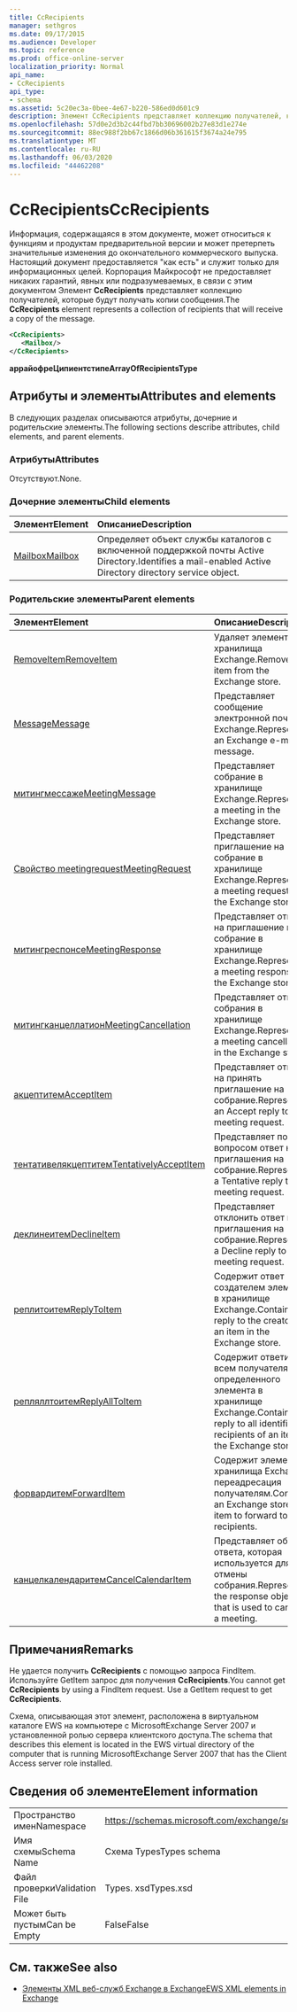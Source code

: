 ```yaml
---
title: CcRecipients
manager: sethgros
ms.date: 09/17/2015
ms.audience: Developer
ms.topic: reference
ms.prod: office-online-server
localization_priority: Normal
api_name:
- CcRecipients
api_type:
- schema
ms.assetid: 5c20ec3a-0bee-4e67-b220-586ed0d601c9
description: Элемент CcRecipients представляет коллекцию получателей, которые будут получать копии сообщения.
ms.openlocfilehash: 57d0e2d3b2c44fbd7bb30696002b27e83d1e274e
ms.sourcegitcommit: 88ec988f2bb67c1866d06b361615f3674a24e795
ms.translationtype: MT
ms.contentlocale: ru-RU
ms.lasthandoff: 06/03/2020
ms.locfileid: "44462208"
---
```

# <a name="ccrecipients"></a><span data-ttu-id="9b141-103">CcRecipients</span><span class="sxs-lookup"><span data-stu-id="9b141-103">CcRecipients</span></span>

<span data-ttu-id="9b141-104">Информация, содержащаяся в этом документе, может относиться к функциям и продуктам предварительной версии и может претерпеть значительные изменения до окончательного коммерческого выпуска. Настоящий документ предоставляется "как есть" и служит только для информационных целей. Корпорация Майкрософт не предоставляет никаких гарантий, явных или подразумеваемых, в связи с этим документом Элемент **CcRecipients** представляет коллекцию получателей, которые будут получать копии сообщения.</span><span class="sxs-lookup"><span data-stu-id="9b141-104">The **CcRecipients** element represents a collection of recipients that will receive a copy of the message.</span></span> 
  
```xml
<CcRecipients>
   <Mailbox/>
</CcRecipients>
```

 <span data-ttu-id="9b141-105">**аррайофреЦипиентстипе**</span><span class="sxs-lookup"><span data-stu-id="9b141-105">**ArrayOfRecipientsType**</span></span>
## <a name="attributes-and-elements"></a><span data-ttu-id="9b141-106">Атрибуты и элементы</span><span class="sxs-lookup"><span data-stu-id="9b141-106">Attributes and elements</span></span>

<span data-ttu-id="9b141-107">В следующих разделах описываются атрибуты, дочерние и родительские элементы.</span><span class="sxs-lookup"><span data-stu-id="9b141-107">The following sections describe attributes, child elements, and parent elements.</span></span>
  
### <a name="attributes"></a><span data-ttu-id="9b141-108">Атрибуты</span><span class="sxs-lookup"><span data-stu-id="9b141-108">Attributes</span></span>

<span data-ttu-id="9b141-109">Отсутствуют.</span><span class="sxs-lookup"><span data-stu-id="9b141-109">None.</span></span>
  
### <a name="child-elements"></a><span data-ttu-id="9b141-110">Дочерние элементы</span><span class="sxs-lookup"><span data-stu-id="9b141-110">Child elements</span></span>

|<span data-ttu-id="9b141-111">**Элемент**</span><span class="sxs-lookup"><span data-stu-id="9b141-111">**Element**</span></span>|<span data-ttu-id="9b141-112">**Описание**</span><span class="sxs-lookup"><span data-stu-id="9b141-112">**Description**</span></span>|
|:-----|:-----|
|[<span data-ttu-id="9b141-113">Mailbox</span><span class="sxs-lookup"><span data-stu-id="9b141-113">Mailbox</span></span>](mailbox.md) <br/> |<span data-ttu-id="9b141-114">Определяет объект службы каталогов с включенной поддержкой почты Active Directory.</span><span class="sxs-lookup"><span data-stu-id="9b141-114">Identifies a mail-enabled Active Directory directory service object.</span></span>  <br/> |
   
### <a name="parent-elements"></a><span data-ttu-id="9b141-115">Родительские элементы</span><span class="sxs-lookup"><span data-stu-id="9b141-115">Parent elements</span></span>

|<span data-ttu-id="9b141-116">**Элемент**</span><span class="sxs-lookup"><span data-stu-id="9b141-116">**Element**</span></span>|<span data-ttu-id="9b141-117">**Описание**</span><span class="sxs-lookup"><span data-stu-id="9b141-117">**Description**</span></span>|
|:-----|:-----|
|[<span data-ttu-id="9b141-118">RemoveItem</span><span class="sxs-lookup"><span data-stu-id="9b141-118">RemoveItem</span></span>](removeitem.md) <br/> |<span data-ttu-id="9b141-119">Удаляет элемент из хранилища Exchange.</span><span class="sxs-lookup"><span data-stu-id="9b141-119">Removes an item from the Exchange store.</span></span>  <br/> |
|[<span data-ttu-id="9b141-120">Message</span><span class="sxs-lookup"><span data-stu-id="9b141-120">Message</span></span>](message-ex15websvcsotherref.md) <br/> |<span data-ttu-id="9b141-121">Представляет сообщение электронной почты Exchange.</span><span class="sxs-lookup"><span data-stu-id="9b141-121">Represents an Exchange e-mail message.</span></span>  <br/> |
|[<span data-ttu-id="9b141-122">митингмессаже</span><span class="sxs-lookup"><span data-stu-id="9b141-122">MeetingMessage</span></span>](meetingmessage.md) <br/> |<span data-ttu-id="9b141-123">Представляет собрание в хранилище Exchange.</span><span class="sxs-lookup"><span data-stu-id="9b141-123">Represents a meeting in the Exchange store.</span></span>  <br/> |
|[<span data-ttu-id="9b141-124">Свойство meetingrequest</span><span class="sxs-lookup"><span data-stu-id="9b141-124">MeetingRequest</span></span>](meetingrequest.md) <br/> |<span data-ttu-id="9b141-125">Представляет приглашение на собрание в хранилище Exchange.</span><span class="sxs-lookup"><span data-stu-id="9b141-125">Represents a meeting request in the Exchange store.</span></span>  <br/> |
|[<span data-ttu-id="9b141-126">митингреспонсе</span><span class="sxs-lookup"><span data-stu-id="9b141-126">MeetingResponse</span></span>](meetingresponse.md) <br/> |<span data-ttu-id="9b141-127">Представляет ответ на приглашение на собрание в хранилище Exchange.</span><span class="sxs-lookup"><span data-stu-id="9b141-127">Represents a meeting response in the Exchange store.</span></span>  <br/> |
|[<span data-ttu-id="9b141-128">митингканцеллатион</span><span class="sxs-lookup"><span data-stu-id="9b141-128">MeetingCancellation</span></span>](meetingcancellation.md) <br/> |<span data-ttu-id="9b141-129">Представляет отмену собрания в хранилище Exchange.</span><span class="sxs-lookup"><span data-stu-id="9b141-129">Represents a meeting cancellation in the Exchange store.</span></span>  <br/> |
|[<span data-ttu-id="9b141-130">акцептитем</span><span class="sxs-lookup"><span data-stu-id="9b141-130">AcceptItem</span></span>](acceptitem.md) <br/> |<span data-ttu-id="9b141-131">Представляет ответ на принять приглашение на собрание.</span><span class="sxs-lookup"><span data-stu-id="9b141-131">Represents an Accept reply to a meeting request.</span></span>  <br/> |
|[<span data-ttu-id="9b141-132">тентативелякцептитем</span><span class="sxs-lookup"><span data-stu-id="9b141-132">TentativelyAcceptItem</span></span>](tentativelyacceptitem.md) <br/> |<span data-ttu-id="9b141-133">Представляет под вопросом ответ на приглашения на собрание.</span><span class="sxs-lookup"><span data-stu-id="9b141-133">Represents a Tentative reply to a meeting request.</span></span>  <br/> |
|[<span data-ttu-id="9b141-134">деклинеитем</span><span class="sxs-lookup"><span data-stu-id="9b141-134">DeclineItem</span></span>](declineitem.md) <br/> |<span data-ttu-id="9b141-135">Представляет отклонить ответ на приглашения на собрание.</span><span class="sxs-lookup"><span data-stu-id="9b141-135">Represents a Decline reply to a meeting request.</span></span>  <br/> |
|[<span data-ttu-id="9b141-136">реплитоитем</span><span class="sxs-lookup"><span data-stu-id="9b141-136">ReplyToItem</span></span>](replytoitem.md) <br/> |<span data-ttu-id="9b141-137">Содержит ответ создателем элемента в хранилище Exchange.</span><span class="sxs-lookup"><span data-stu-id="9b141-137">Contains a reply to the creator of an item in the Exchange store.</span></span>  <br/> |
|[<span data-ttu-id="9b141-138">репляллтоитем</span><span class="sxs-lookup"><span data-stu-id="9b141-138">ReplyAllToItem</span></span>](replyalltoitem.md) <br/> |<span data-ttu-id="9b141-139">Содержит ответить всем получателям определенного элемента в хранилище Exchange.</span><span class="sxs-lookup"><span data-stu-id="9b141-139">Contains a reply to all identified recipients of an item in the Exchange store.</span></span>  <br/> |
|[<span data-ttu-id="9b141-140">форвардитем</span><span class="sxs-lookup"><span data-stu-id="9b141-140">ForwardItem</span></span>](forwarditem.md) <br/> |<span data-ttu-id="9b141-141">Содержит элемент хранилища Exchange переадресация получателям.</span><span class="sxs-lookup"><span data-stu-id="9b141-141">Contains an Exchange store item to forward to recipients.</span></span>  <br/> |
|[<span data-ttu-id="9b141-142">канцелкалендаритем</span><span class="sxs-lookup"><span data-stu-id="9b141-142">CancelCalendarItem</span></span>](cancelcalendaritem.md) <br/> |<span data-ttu-id="9b141-143">Представляет объект ответа, которая используется для отмены собрания.</span><span class="sxs-lookup"><span data-stu-id="9b141-143">Represents the response object that is used to cancel a meeting.</span></span>  <br/> |
   
## <a name="remarks"></a><span data-ttu-id="9b141-144">Примечания</span><span class="sxs-lookup"><span data-stu-id="9b141-144">Remarks</span></span>

<span data-ttu-id="9b141-p101">Не удается получить **CcRecipients** с помощью запроса FindItem. Используйте GetItem запрос для получения **CcRecipients**.</span><span class="sxs-lookup"><span data-stu-id="9b141-p101">You cannot get **CcRecipients** by using a FindItem request. Use a GetItem request to get **CcRecipients**.</span></span>
  
<span data-ttu-id="9b141-147">Схема, описывающая этот элемент, расположена в виртуальном каталоге EWS на компьютере с MicrosoftExchange Server 2007 и установленной ролью сервера клиентского доступа.</span><span class="sxs-lookup"><span data-stu-id="9b141-147">The schema that describes this element is located in the EWS virtual directory of the computer that is running MicrosoftExchange Server 2007 that has the Client Access server role installed.</span></span>
  
## <a name="element-information"></a><span data-ttu-id="9b141-148">Сведения об элементе</span><span class="sxs-lookup"><span data-stu-id="9b141-148">Element information</span></span>

|||
|:-----|:-----|
|<span data-ttu-id="9b141-149">Пространство имен</span><span class="sxs-lookup"><span data-stu-id="9b141-149">Namespace</span></span>  <br/> |https://schemas.microsoft.com/exchange/services/2006/types  <br/> |
|<span data-ttu-id="9b141-150">Имя схемы</span><span class="sxs-lookup"><span data-stu-id="9b141-150">Schema Name</span></span>  <br/> |<span data-ttu-id="9b141-151">Схема Types</span><span class="sxs-lookup"><span data-stu-id="9b141-151">Types schema</span></span>  <br/> |
|<span data-ttu-id="9b141-152">Файл проверки</span><span class="sxs-lookup"><span data-stu-id="9b141-152">Validation File</span></span>  <br/> |<span data-ttu-id="9b141-153">Types. xsd</span><span class="sxs-lookup"><span data-stu-id="9b141-153">Types.xsd</span></span>  <br/> |
|<span data-ttu-id="9b141-154">Может быть пустым</span><span class="sxs-lookup"><span data-stu-id="9b141-154">Can be Empty</span></span>  <br/> |<span data-ttu-id="9b141-155">False</span><span class="sxs-lookup"><span data-stu-id="9b141-155">False</span></span>  <br/> |
   
## <a name="see-also"></a><span data-ttu-id="9b141-156">См. также</span><span class="sxs-lookup"><span data-stu-id="9b141-156">See also</span></span>



- [<span data-ttu-id="9b141-157">Элементы XML веб-служб Exchange в Exchange</span><span class="sxs-lookup"><span data-stu-id="9b141-157">EWS XML elements in Exchange</span></span>](ews-xml-elements-in-exchange.md)


